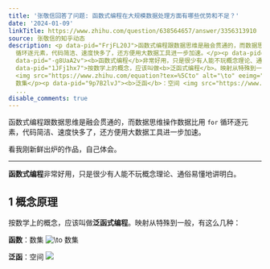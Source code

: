 ```yaml
---
title: '张敬信回答了问题: 函数式编程在大规模数据处理方面有哪些优势和不足？'
date: '2024-01-09'
linkTitle: https://www.zhihu.com/question/638564657/answer/3356313910
source: 张敬信的知乎动态
description: <p data-pid="FrjFL20J">函数式编程跟数据思维是融会贯通的，而数据思维操作数据比用 <code>for</code>
  循环逐元素，代码简洁、速度快多了，还方便用大数据工具进一步加速。</p><p data-pid="SuG2thga">看我刚新鲜出炉的作品，自己体会。</p><hr><p
  data-pid="-g8UaA2v"><b>函数式编程</b>非常好用，只是很少有人能不玩概念理论、通俗易懂地讲明白。</p><h2>1 概念原理</h2><p
  data-pid="1JFj1hx7">按数学上的概念，应该叫做<b>泛函式编程</b>。映射从特殊到一般，有这么几种：</p><p data-pid="pZS7Tp3c"><b>函数</b>：数集
  <img src="https://www.zhihu.com/equation?tex=%5Cto" alt="\to" eeimg="1" referrerpolicy="no-referrer">
  数集</p><p data-pid="9p7B2lvJ"><b>泛函</b>：空间 <img src="https://www.zhihu.com/equation?tex=%5Cto"
  ...
disable_comments: true
---
```

<p data-pid="FrjFL20J">函数式编程跟数据思维是融会贯通的，而数据思维操作数据比用 <code>for</code> 循环逐元素，代码简洁、速度快多了，还方便用大数据工具进一步加速。</p><p data-pid="SuG2thga">看我刚新鲜出炉的作品，自己体会。</p><hr><p data-pid="-g8UaA2v"><b>函数式编程</b>非常好用，只是很少有人能不玩概念理论、通俗易懂地讲明白。</p><h2>1 概念原理</h2><p data-pid="1JFj1hx7">按数学上的概念，应该叫做<b>泛函式编程</b>。映射从特殊到一般，有这么几种：</p><p data-pid="pZS7Tp3c"><b>函数</b>：数集 <img src="https://www.zhihu.com/equation?tex=%5Cto" alt="\to" eeimg="1" referrerpolicy="no-referrer"> 数集</p><p data-pid="9p7B2lvJ"><b>泛函</b>：空间 <img src="https://www.zhihu.com/equation?tex=%5Cto" ...